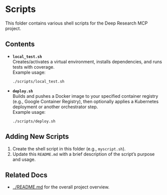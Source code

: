 # Scripts

This folder contains various shell scripts for the Deep Research MCP project.

## Contents

- **`local_test.sh`**  
  Creates/activates a virtual environment, installs dependencies, and runs tests with coverage.  
  Example usage:
  ```
  ./scripts/local_test.sh
  ```

- **`deploy.sh`**  
  Builds and pushes a Docker image to your specified container registry (e.g., Google Container Registry), then optionally applies a Kubernetes deployment or another orchestrator step.  
  Example usage:
  ```
  ./scripts/deploy.sh
  ```

## Adding New Scripts

1. Create the shell script in this folder (e.g., `myscript.sh`).  
2. Update this `README.md` with a brief description of the script’s purpose and usage.

## Related Docs

- [../README.md](../README.md) for the overall project overview.